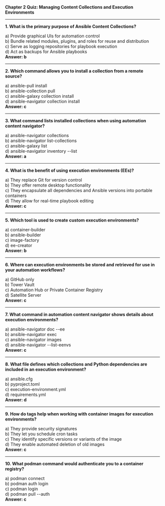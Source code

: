 **Chapter 2 Quiz: Managing Content Collections and Execution Environments**

---

**1. What is the primary purpose of Ansible Content Collections?**

a) Provide graphical UIs for automation control  
b) Bundle related modules, plugins, and roles for reuse and distribution  
c) Serve as logging repositories for playbook execution  
d) Act as backups for Ansible playbooks  
**Answer: b**

---

**2. Which command allows you to install a collection from a remote source?**

a) ansible-pull install  
b) ansible-collection pull  
c) ansible-galaxy collection install  
d) ansible-navigator collection install  
**Answer: c**

---

**3. What command lists installed collections when using automation content navigator?**

a) ansible-navigator collections  
b) ansible-navigator list-collections  
c) ansible-galaxy list  
d) ansible-navigator inventory --list  
**Answer: a**

---

**4. What is the benefit of using execution environments (EEs)?**

a) They replace Git for version control  
b) They offer remote desktop functionality  
c) They encapsulate all dependencies and Ansible versions into portable containers  
d) They allow for real-time playbook editing  
**Answer: c**

---

**5. Which tool is used to create custom execution environments?**

a) container-builder  
b) ansible-builder  
c) image-factory  
d) ee-creator  
**Answer: b**

---

**6. Where can execution environments be stored and retrieved for use in your automation workflows?**

a) GitHub only  
b) Tower Vault  
c) Automation Hub or Private Container Registry  
d) Satellite Server  
**Answer: c**

---

**7. What command in automation content navigator shows details about execution environments?**

a) ansible-navigator doc --ee  
b) ansible-navigator exec  
c) ansible-navigator images  
d) ansible-navigator --list-eenvs  
**Answer: c**

---

**8. What file defines which collections and Python dependencies are included in an execution environment?**

a) ansible.cfg  
b) pyproject.toml  
c) execution-environment.yml  
d) requirements.yml  
**Answer: d**

---

**9. How do tags help when working with container images for execution environments?**

a) They provide security signatures  
b) They let you schedule cron tasks  
c) They identify specific versions or variants of the image  
d) They enable automated deletion of old images  
**Answer: c**

---

**10. What podman command would authenticate you to a container registry?**

a) podman connect  
b) podman auth login  
c) podman login  
d) podman pull --auth  
**Answer: c**

